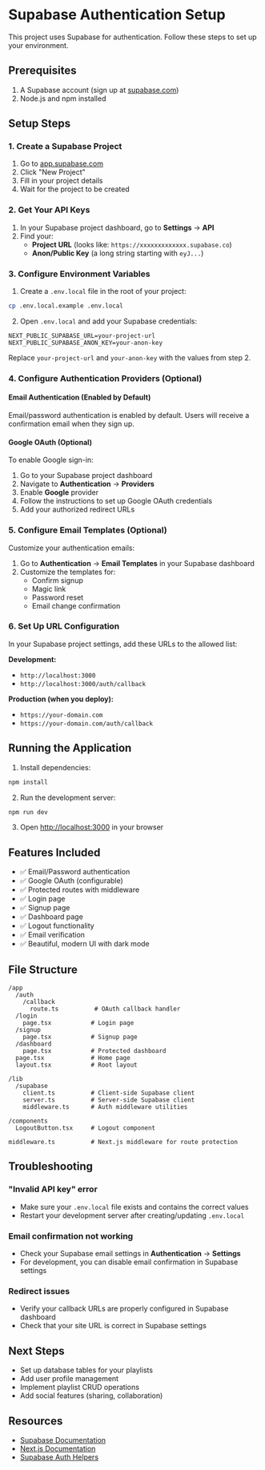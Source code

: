 # Supabase Authentication Setup

This project uses Supabase for authentication. Follow these steps to set up your environment.

## Prerequisites

1. A Supabase account (sign up at [supabase.com](https://supabase.com))
2. Node.js and npm installed

## Setup Steps

### 1. Create a Supabase Project

1. Go to [app.supabase.com](https://app.supabase.com)
2. Click "New Project"
3. Fill in your project details
4. Wait for the project to be created

### 2. Get Your API Keys

1. In your Supabase project dashboard, go to **Settings** → **API**
2. Find your:
   - **Project URL** (looks like: `https://xxxxxxxxxxxxx.supabase.co`)
   - **Anon/Public Key** (a long string starting with `eyJ...`)

### 3. Configure Environment Variables

1. Create a `.env.local` file in the root of your project:

```bash
cp .env.local.example .env.local
```

2. Open `.env.local` and add your Supabase credentials:

```env
NEXT_PUBLIC_SUPABASE_URL=your-project-url
NEXT_PUBLIC_SUPABASE_ANON_KEY=your-anon-key
```

Replace `your-project-url` and `your-anon-key` with the values from step 2.

### 4. Configure Authentication Providers (Optional)

#### Email Authentication (Enabled by Default)
Email/password authentication is enabled by default. Users will receive a confirmation email when they sign up.

#### Google OAuth (Optional)
To enable Google sign-in:

1. Go to your Supabase project dashboard
2. Navigate to **Authentication** → **Providers**
3. Enable **Google** provider
4. Follow the instructions to set up Google OAuth credentials
5. Add your authorized redirect URLs

### 5. Configure Email Templates (Optional)

Customize your authentication emails:

1. Go to **Authentication** → **Email Templates** in your Supabase dashboard
2. Customize the templates for:
   - Confirm signup
   - Magic link
   - Password reset
   - Email change confirmation

### 6. Set Up URL Configuration

In your Supabase project settings, add these URLs to the allowed list:

**Development:**
- `http://localhost:3000`
- `http://localhost:3000/auth/callback`

**Production (when you deploy):**
- `https://your-domain.com`
- `https://your-domain.com/auth/callback`

## Running the Application

1. Install dependencies:
```bash
npm install
```

2. Run the development server:
```bash
npm run dev
```

3. Open [http://localhost:3000](http://localhost:3000) in your browser

## Features Included

- ✅ Email/Password authentication
- ✅ Google OAuth (configurable)
- ✅ Protected routes with middleware
- ✅ Login page
- ✅ Signup page
- ✅ Dashboard page
- ✅ Logout functionality
- ✅ Email verification
- ✅ Beautiful, modern UI with dark mode

## File Structure

```
/app
  /auth
    /callback
      route.ts          # OAuth callback handler
  /login
    page.tsx           # Login page
  /signup
    page.tsx           # Signup page
  /dashboard
    page.tsx           # Protected dashboard
  page.tsx             # Home page
  layout.tsx           # Root layout

/lib
  /supabase
    client.ts          # Client-side Supabase client
    server.ts          # Server-side Supabase client
    middleware.ts      # Auth middleware utilities

/components
  LogoutButton.tsx     # Logout component

middleware.ts          # Next.js middleware for route protection
```

## Troubleshooting

### "Invalid API key" error
- Make sure your `.env.local` file exists and contains the correct values
- Restart your development server after creating/updating `.env.local`

### Email confirmation not working
- Check your Supabase email settings in **Authentication** → **Settings**
- For development, you can disable email confirmation in Supabase settings

### Redirect issues
- Verify your callback URLs are properly configured in Supabase dashboard
- Check that your site URL is correct in Supabase settings

## Next Steps

- Set up database tables for your playlists
- Add user profile management
- Implement playlist CRUD operations
- Add social features (sharing, collaboration)

## Resources

- [Supabase Documentation](https://supabase.com/docs)
- [Next.js Documentation](https://nextjs.org/docs)
- [Supabase Auth Helpers](https://supabase.com/docs/guides/auth/auth-helpers/nextjs)

